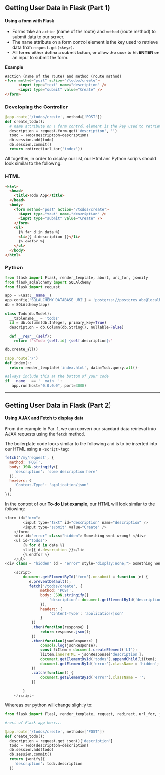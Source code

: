 ## Getting User Data in Flask (Part 1)

#### Using a form with Flask
- Forms take an ``action`` (name of the route) and ``method`` (route method) to submit data to our server.
- The name attribute on a form control element is the key used to retrieve data from ``request.get(<key>)``.
- All forms either define a submit button, or allow the user to hit **ENTER** on an input to submit the form.

**Example**
```html
#action (name of the route) and method (route method)
<form method="post" action="/todos/create">
      <input type="text" name="description" />
      <input type="submit" value="Create" />
</form>
```

### Developing the Controller

```python
@app.route('/todos/create', method=['POST'])
def create_todo():
  # name attribute on a form control element is the key used to retrieve data from request.get, or request.form.get in this case
  description = request.form.get('description', '')
  todo = Todo(description=description)
  db.session.add(todo)
  db.session.commit()
  return redirect(url_for('index'))
```


All together, in order to display our list, our Html and Python scripts should look similar to the following:

### HTML
```html
<html>
  <head>
    <title>Todo App</title>
  </head>
  <body>
    <form method="post" action="/todos/create">
      <input type="text" name="description" />
      <input type="submit" value="Create" />
    </form>
    <ul>
      {% for d in data %}
      <li>{{ d.description }}</li>
      {% endfor %}
    </ul>
  </body>
</html>
```

### Python
```python
from flask import Flask, render_template, abort, url_for, jsonify
from flask_sqlalchemy import SQLAlchemy
from flask import request

app = Flask(__name__)
app.config['SQLALCHEMY_DATABASE_URI'] = 'postgres://postgres:abc@localhost:5432/todoapp'
db = SQLAlchemy(app)

class Todo(db.Model):
  __tablename__ = 'todos'
  id = db.Column(db.Integer, primary_key=True)
  description = db.Column(db.String(), nullable=False)

  def __repr__(self):
    return f'<Todo {self.id} {self.description}>'

db.create_all()

@app.route('/')
def index():
  return render_template('index.html', data=Todo.query.all())

#always include this at the bottom of your code
if __name__ == '__main__':
   app.run(host="0.0.0.0", port=3000)
```
---
## Getting User Data in Flask (Part 2)

#### Using AJAX and Fetch to display data
From the example in Part 1, we can convert our standard data retrieval into AJAX requests using the ``fetch`` method.

The boilerplate code looks similar to the following and is to be inserted into our HTML using a ``<script>`` tag:
```javascript
fetch('/my/request', {
  method: 'POST',
  body: JSON.stringify({
    'description': 'some description here'
  }),
  headers: {
    'Content-Type': 'application/json'
  }
});
```
In the context of our **To-do List example**, our HTML will look similar to the following:
```javascript
<form id="form">
        <input type="text" id="description" name="description" />
        <input type="submit" value="Create" />
    </form>
    <div id="error" class="hidden"> Something went wrong! </div>
    <ul id="todos">
        {% for d in data %}
        <li>{{ d.description }}</li>
        {% endfor %}
    </ul>
<div class = "hidden" id = "error" style="display:none;"> Something went wrong! </div>

    <script>
        document.getElementById('form').onsubmit = function (e) {
           e.preventDefault();
           fetch('/todos/create', {
                method: 'POST',
                body: JSON.stringify({
                    'description': document.getElementById('description').value
                }),
                headers: {
                    'Content-Type': 'application/json'
                }
            })
            .then(function(response) {
                return response.json();
            })
            .then(function(jsonResponse) {
                console.log(jsonResponse);
                const liItem = document.createElement('LI');
                liItem.innerHTML = jsonResponse['description'];
                document.getElementById('todos').appendChild(liItem);
                document.getElementById('error').className = 'hidden';
            })
            .catch(function() {
                document.getElementById('error').className = '';
            })
        
        }
    </script>
```

Whereas our python will change slightly to:

```python
from flask import Flask, render_template, request, redirect, url_for, jsonify

#rest of Flask app here...

@app.route('/todos/create', methods=['POST'])
def create_todo():
  description = request.get_json()['description']
  todo = Todo(description=description)
  db.session.add(todo)
  db.session.commit()
  return jsonify({
    'description': todo.description
  })
```




